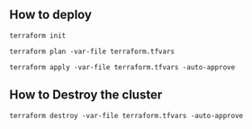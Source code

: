 ## How to deploy 

    terraform init

    terraform plan -var-file terraform.tfvars

    terraform apply -var-file terraform.tfvars -auto-approve


## How to Destroy the cluster

    terraform destroy -var-file terraform.tfvars -auto-approve  